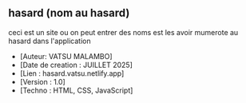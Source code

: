 ## hasard (nom au hasard)

ceci est un site ou on peut entrer des noms est les avoir mumerote au hasard dans l'application

- [Auteur: VATSU MALAMBO]
- [Date de creation : JUILLET 2025]
- [Lien : hasard.vatsu.netlify.app]
- [Version : 1.0]
- [Techno : HTML, CSS, JavaScript]